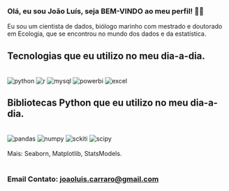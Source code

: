 ### Olá, eu sou João Luís, seja BEM-VINDO ao meu perfil! 🖐🏻
Eu sou um cientista de dados, biólogo marinho com mestrado e doutorado em Ecologia, que se encontrou no mundo dos dados e da estatística.
## Tecnologias que eu utilizo no meu dia-a-dia.
<div style="display: inline_block"><br/>
  <img align="center" alt="python" src="https://img.shields.io/badge/Python-3776AB?style=for-the-badge&logo=python&logoColor=white"/>
  <img align="center" alt="r" src="https://img.shields.io/badge/R-276DC3.svg?style=for-the-badge&logo=R&logoColor=white"/>
  <img align="center" alt="mysql" src="https://img.shields.io/badge/MySQL-005C84?style=for-the-badge&logo=mysql&logoColor=white"/>
  <img align="center" alt="powerbi" src="https://img.shields.io/badge/PowerBI-F2C811?style=for-the-badge&logo=Power%20BI&logoColor=white"/>
  <img align="center" alt="excel" src="https://img.shields.io/badge/Microsoft_Excel-217346?style=for-the-badge&logo=microsoft-excel&logoColor=white"/>
  
## Bibliotecas Python que eu utilizo no meu dia-a-dia.
<div style="display: inline_block"><br/>
  <img align="center" alt="pandas" src="https://img.shields.io/badge/Pandas-2C2D72?style=for-the-badge&logo=pandas&logoColor=white"/>
  <img align="center" alt="numpy" src="https://img.shields.io/badge/NumPy-013243.svg?style=for-the-badge&logo=NumPy&logoColor=white"/>
  <img align="center" alt="sckiti" src="https://img.shields.io/badge/scikitlearn-F7931E.svg?style=for-the-badge&logo=scikit-learn&logoColor=white"/>
  <img align="center" alt="scipy" src="https://img.shields.io/badge/SciPy-8CAAE6.svg?style=for-the-badge&logo=SciPy&logoColor=white"/>
</div></br>
Mais: Seaborn, Matplotlib, StatsModels.</br>
</br>

### Email Contato: joaoluis.carraro@gmail.com
